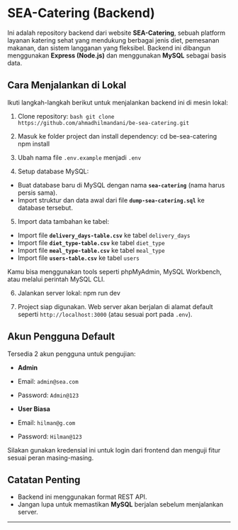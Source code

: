 # SEA-Catering (Backend)

Ini adalah repository backend dari website **SEA-Catering**, sebuah platform layanan katering sehat yang mendukung berbagai jenis diet, pemesanan makanan, dan sistem langganan yang fleksibel. Backend ini dibangun menggunakan **Express (Node.js)** dan menggunakan **MySQL** sebagai basis data.

## Cara Menjalankan di Lokal

Ikuti langkah-langkah berikut untuk menjalankan backend ini di mesin lokal:

1. Clone repository:
   ```bash git clone https://github.com/ahmadhilmandani/be-sea-catering.git ```


3. Masuk ke folder project dan install dependency:
   cd be-sea-catering
   npm install


4. Ubah nama file `.env.example` menjadi `.env`


5. Setup database MySQL:
- Buat database baru di MySQL dengan nama **`sea-catering`** (nama harus persis sama).
- Import struktur dan data awal dari file **`dump-sea-catering.sql`** ke database tersebut.

5. Import data tambahan ke tabel:
- Import file **`delivery_days-table.csv`** ke tabel `delivery_days`
- Import file **`diet_type-table.csv`** ke tabel `diet_type`
- Import file **`meal_type-table.csv`** ke tabel `meal_type`
- Import file **`users-table.csv`** ke tabel `users`

Kamu bisa menggunakan tools seperti phpMyAdmin, MySQL Workbench, atau melalui perintah MySQL CLI.

6. Jalankan server lokal:
   npm run dev

7. Project siap digunakan. Web server akan berjalan di alamat default seperti `http://localhost:3000` (atau sesuai port pada `.env`).

## Akun Pengguna Default

Tersedia 2 akun pengguna untuk pengujian:

- **Admin**
- Email: `admin@sea.com`
- Password: `Admin@123`

- **User Biasa**
- Email: `hilman@g.com`
- Password: `Hilman@123`

Silakan gunakan kredensial ini untuk login dari frontend dan menguji fitur sesuai peran masing-masing.

## Catatan Penting

- Backend ini menggunakan format REST API.
- Jangan lupa untuk memastikan **MySQL** berjalan sebelum menjalankan server.

---

